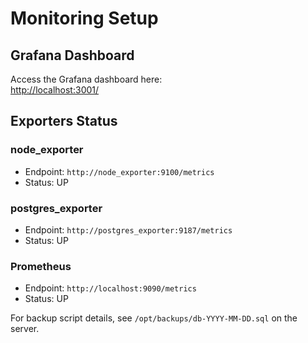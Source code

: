 # Monitoring Setup

## Grafana Dashboard
Access the Grafana dashboard here:  
[http://localhost:3001/](http://localhost:3001/)

## Exporters Status

### node_exporter
- Endpoint: `http://node_exporter:9100/metrics`
- Status: UP

### postgres_exporter
- Endpoint: `http://postgres_exporter:9187/metrics`
- Status: UP

### Prometheus
- Endpoint: `http://localhost:9090/metrics`
- Status: UP


For backup script details, see `/opt/backups/db-YYYY-MM-DD.sql` on the server.
